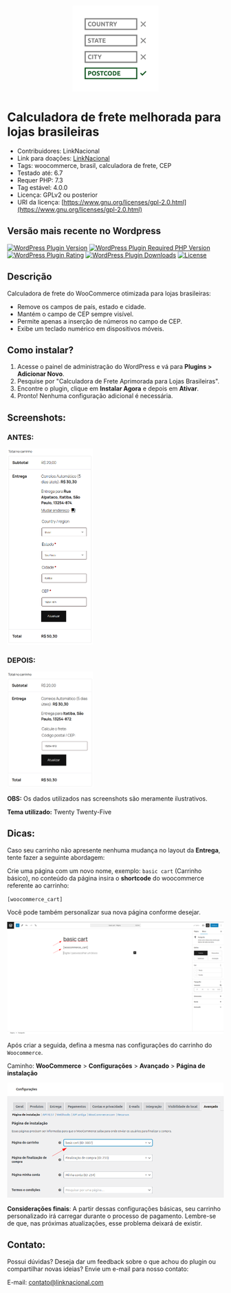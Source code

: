 <div align="center">
    <img src="Includes/assets/images/icon-256x256.png" alt="Logo do Projeto" width="200" />
</div>

# Calculadora de frete melhorada para lojas brasileiras

* Contribuidores: LinkNacional
* Link para doações: [LinkNacional](https://www.linknacional.com.br/)
* Tags: woocommerce, brasil, calculadora de frete, CEP
* Testado até: 6.7
* Requer PHP: 7.3
* Tag estável: 4.0.0
* Licença: GPLv2 ou posterior
* URI da licença: [https://www.gnu.org/licenses/gpl-2.0.html](https://www.gnu.org/licenses/gpl-2.0.html)


## Versão mais recente no Wordpress

[![WordPress Plugin Version](https://img.shields.io/wordpress/plugin/v/woo-better-shipping-calculator-for-brazil?label=Plugin%20Version&logo=wordpress&style=flat-square)](https://wordpress.org/plugins/woo-better-shipping-calculator-for-brazil/)
[![WordPress Plugin Required PHP Version](https://img.shields.io/wordpress/plugin/required-php/woo-better-shipping-calculator-for-brazil?label=PHP%20Required&logo=php&logoColor=white&style=flat-square)](https://wordpress.org/plugins/woo-better-shipping-calculator-for-brazil/)
[![WordPress Plugin Rating](https://img.shields.io/wordpress/plugin/stars/woo-better-shipping-calculator-for-brazil?label=Plugin%20Rating&logo=wordpress&style=flat-square)](https://wordpress.org/support/plugin/woo-better-shipping-calculator-for-brazil/reviews/)
[![WordPress Plugin Downloads](https://img.shields.io/wordpress/plugin/dt/woo-better-shipping-calculator-for-brazil.svg?label=Downloads&logo=wordpress&style=flat-square)](https://wordpress.org/plugins/woo-better-shipping-calculator-for-brazil/advanced/)
[![License](https://img.shields.io/badge/LICENSE-GPLv3-blue?style=flat-square)](https://wordpress.org/plugins/woo-better-shipping-calculator-for-brazil/)

## Descrição

Calculadora de frete do WooCommerce otimizada para lojas brasileiras:

* Remove os campos de país, estado e cidade.
* Mantém o campo de CEP sempre visível.
* Permite apenas a inserção de números no campo de CEP.
* Exibe um teclado numérico em dispositivos móveis.


## Como instalar?

1. Acesse o painel de administração do WordPress e vá para **Plugins > Adicionar Novo**.
2. Pesquise por "Calculadora de Frete Aprimorada para Lojas Brasileiras".
3. Encontre o plugin, clique em **Instalar Agora** e depois em **Ativar**.
4. Pronto! Nenhuma configuração adicional é necessária.

## Screenshots:

### ANTES:
<img src="Includes/assets/images/oldShipping.png" alt="Frete antigo" width="200" />

### DEPOIS:
<img src="Includes/assets/images/newShipping.png" alt="Frete novo" width="200" />

**OBS:** Os dados utilizados nas screenshots são meramente ilustrativos.

**Tema utilizado:** Twenty Twenty-Five

## Dicas:

Caso seu carrinho não apresente nenhuma mudança no layout da **Entrega**, tente fazer a seguinte abordagem:

Crie uma página com um novo nome, exemplo: `basic cart` (Carrinho básico), no conteúdo da página insira o **shortcode** do woocommerce referente ao carrinho:

`[woocommerce_cart]`

Você pode também personalizar sua nova página conforme desejar.

<img src="Includes/assets/images/newPage.png" alt="Nova página" width="800" />

Após criar a seguida, defina a mesma nas configurações do carrinho do `Woocommerce`.

Caminho: **WooCommerce** > **Configurações** > **Avançado** > **Página de instalação**

<img src="Includes/assets/images/woocommerceSettings.png" alt="Configurações do WooCommerce" width="800" />

**Considerações finais**: A partir dessas configurações básicas, seu carrinho personalizado irá carregar durante o processo de pagamento. Lembre-se de que, nas próximas atualizações, esse problema deixará de existir.

## Contato:

Possui dúvidas? Deseja dar um feedback sobre o que achou do plugin ou compartilhar novas ideias? Envie um e-mail para nosso contato:

E-mail: contato@linknacional.com




